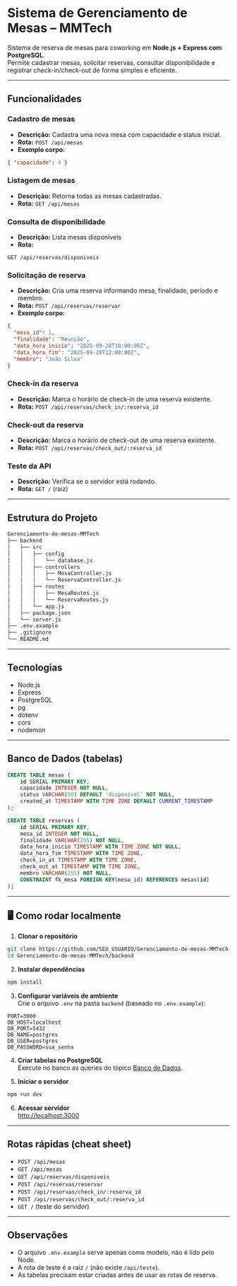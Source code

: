 # Sistema de Gerenciamento de Mesas – MMTech

Sistema de reserva de mesas para coworking em **Node.js + Express com PostgreSQL**.  
Permite cadastrar mesas, solicitar reservas, consultar disponibilidade e registrar check-in/check-out de forma simples e eficiente.

---

## Funcionalidades

### Cadastro de mesas
- **Descrição:** Cadastra uma nova mesa com capacidade e status inicial.  
- **Rota:** `POST /api/mesas`  
- **Exemplo corpo:**  
```json
{ "capacidade": 4 }
```

### Listagem de mesas
- **Descrição:** Retorna todas as mesas cadastradas.  
- **Rota:** `GET /api/mesas`

### Consulta de disponibilidade
- **Descrição:** Lista mesas disponíveis
- **Rota:**  
```
GET /api/reservas/disponiveis
```

### Solicitação de reserva
- **Descrição:** Cria uma reserva informando mesa, finalidade, período e membro.  
- **Rota:** `POST /api/reservas/reservar`  
- **Exemplo corpo:**  
```json
{ 
  "mesa_id": 1, 
  "finalidade": "Reunião", 
  "data_hora_inicio": "2025-09-28T10:00:00Z", 
  "data_hora_fim": "2025-09-28T12:00:00Z", 
  "membro": "João Silva" 
}
```

### Check-in da reserva
- **Descrição:** Marca o horário de check-in de uma reserva existente.  
- **Rota:** `POST /api/reservas/check_in/:reserva_id`

### Check-out da reserva
- **Descrição:** Marca o horário de check-out de uma reserva existente.  
- **Rota:** `POST /api/reservas/check_out/:reserva_id`

### Teste da API
- **Descrição:** Verifica se o servidor está rodando.  
- **Rota:** `GET /` (raiz)

---

## Estrutura do Projeto

```bash
Gerenciamento-de-mesas-MMTech
├── backend
│   ├── src
│   │   ├── config
│   │   │   └── database.js
│   │   ├── controllers
│   │   │   ├── MesaController.js
│   │   │   └── ReservaController.js
│   │   ├── routes
│   │   │   ├── MesaRoutes.js
│   │   │   └── ReservaRoutes.js
│   │   └── app.js
│   ├── package.json
│   └── server.js
├── .env.example
├── .gitignore
└── README.md
```

---

## Tecnologias

- Node.js  
- Express  
- PostgreSQL  
- pg  
- dotenv  
- cors  
- nodemon  

---

## Banco de Dados (tabelas)

```sql
CREATE TABLE mesas (
    id SERIAL PRIMARY KEY,
    capacidade INTEGER NOT NULL,
    status VARCHAR(50) DEFAULT 'disponível' NOT NULL,
    created_at TIMESTAMP WITH TIME ZONE DEFAULT CURRENT_TIMESTAMP
);

CREATE TABLE reservas (
    id SERIAL PRIMARY KEY,
    mesa_id INTEGER NOT NULL,
    finalidade VARCHAR(255) NOT NULL,
    data_hora_inicio TIMESTAMP WITH TIME ZONE NOT NULL,
    data_hora_fim TIMESTAMP WITH TIME ZONE,
    check_in_at TIMESTAMP WITH TIME ZONE,
    check_out_at TIMESTAMP WITH TIME ZONE,
    membro VARCHAR(255) NOT NULL,
    CONSTRAINT fk_mesa FOREIGN KEY(mesa_id) REFERENCES mesas(id)
);
```

---

## 🖥 Como rodar localmente

1. **Clonar o repositório**  
```bash
git clone https://github.com/SEU_USUARIO/Gerenciamento-de-mesas-MMTech.git
cd Gerenciamento-de-mesas-MMTech/backend
```

2. **Instalar dependências**  
```bash
npm install
```

3. **Configurar variáveis de ambiente**  
Crie o arquivo `.env` na pasta `backend` (baseado no `.env.example`):  
```env
PORT=3000
DB_HOST=localhost
DB_PORT=5432
DB_NAME=postgres
DB_USER=postgres
DB_PASSWORD=sua_senha
```

4. **Criar tabelas no PostgreSQL**  
Execute no banco as queries do tópico [Banco de Dados](#-banco-de-dados-tabelas).

5. **Iniciar o servidor**  
```bash
npm run dev
```

6. **Acessar servidor**  
[http://localhost:3000](http://localhost:3000)

---

## Rotas rápidas (cheat sheet)

- `POST /api/mesas`  
- `GET /api/mesas`  
- `GET /api/reservas/disponiveis`
- `POST /api/reservas/reservar`  
- `POST /api/reservas/check_in/:reserva_id`  
- `POST /api/reservas/check_out/:reserva_id`  
- `GET /` (teste do servidor)

---

## Observações

- O arquivo `.env.example` serve apenas como modelo, não é lido pelo Node.  
- A rota de teste é a raiz `/` (não existe `/api/teste`).  
- As tabelas precisam estar criadas antes de usar as rotas de reserva.  
